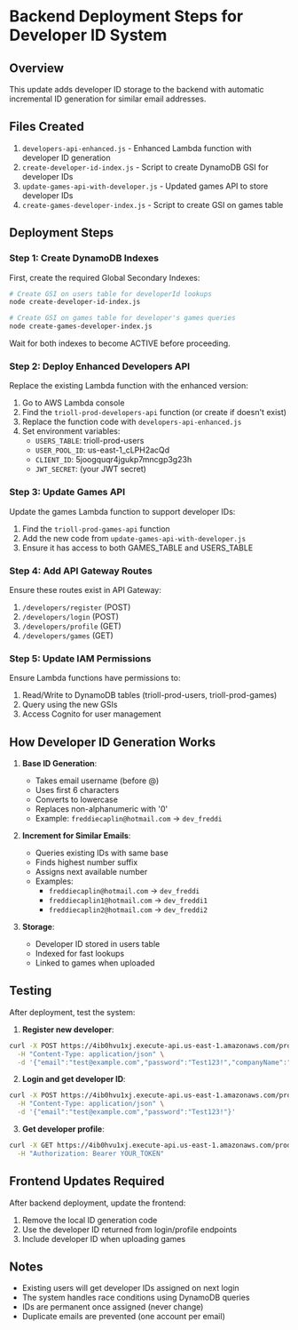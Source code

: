 # Backend Deployment Steps for Developer ID System

## Overview
This update adds developer ID storage to the backend with automatic incremental ID generation for similar email addresses.

## Files Created
1. `developers-api-enhanced.js` - Enhanced Lambda function with developer ID generation
2. `create-developer-id-index.js` - Script to create DynamoDB GSI for developer IDs
3. `update-games-api-with-developer.js` - Updated games API to store developer IDs
4. `create-games-developer-index.js` - Script to create GSI on games table

## Deployment Steps

### Step 1: Create DynamoDB Indexes
First, create the required Global Secondary Indexes:

```bash
# Create GSI on users table for developerId lookups
node create-developer-id-index.js

# Create GSI on games table for developer's games queries
node create-games-developer-index.js
```

Wait for both indexes to become ACTIVE before proceeding.

### Step 2: Deploy Enhanced Developers API
Replace the existing Lambda function with the enhanced version:

1. Go to AWS Lambda console
2. Find the `trioll-prod-developers-api` function (or create if doesn't exist)
3. Replace the function code with `developers-api-enhanced.js`
4. Set environment variables:
   - `USERS_TABLE`: trioll-prod-users
   - `USER_POOL_ID`: us-east-1_cLPH2acQd
   - `CLIENT_ID`: 5joogquqr4jgukp7mncgp3g23h
   - `JWT_SECRET`: (your JWT secret)

### Step 3: Update Games API
Update the games Lambda function to support developer IDs:

1. Find the `trioll-prod-games-api` function
2. Add the new code from `update-games-api-with-developer.js`
3. Ensure it has access to both GAMES_TABLE and USERS_TABLE

### Step 4: Add API Gateway Routes
Ensure these routes exist in API Gateway:

1. `/developers/register` (POST)
2. `/developers/login` (POST)
3. `/developers/profile` (GET)
4. `/developers/games` (GET)

### Step 5: Update IAM Permissions
Ensure Lambda functions have permissions to:

1. Read/Write to DynamoDB tables (trioll-prod-users, trioll-prod-games)
2. Query using the new GSIs
3. Access Cognito for user management

## How Developer ID Generation Works

1. **Base ID Generation**:
   - Takes email username (before @)
   - Uses first 6 characters
   - Converts to lowercase
   - Replaces non-alphanumeric with '0'
   - Example: `freddiecaplin@hotmail.com` → `dev_freddi`

2. **Increment for Similar Emails**:
   - Queries existing IDs with same base
   - Finds highest number suffix
   - Assigns next available number
   - Examples:
     - `freddiecaplin@hotmail.com` → `dev_freddi`
     - `freddiecaplin1@hotmail.com` → `dev_freddi1`
     - `freddiecaplin2@hotmail.com` → `dev_freddi2`

3. **Storage**:
   - Developer ID stored in users table
   - Indexed for fast lookups
   - Linked to games when uploaded

## Testing

After deployment, test the system:

1. **Register new developer**:
```bash
curl -X POST https://4ib0hvu1xj.execute-api.us-east-1.amazonaws.com/prod/developers/register \
  -H "Content-Type: application/json" \
  -d '{"email":"test@example.com","password":"Test123!","companyName":"Test Dev"}'
```

2. **Login and get developer ID**:
```bash
curl -X POST https://4ib0hvu1xj.execute-api.us-east-1.amazonaws.com/prod/developers/login \
  -H "Content-Type: application/json" \
  -d '{"email":"test@example.com","password":"Test123!"}'
```

3. **Get developer profile**:
```bash
curl -X GET https://4ib0hvu1xj.execute-api.us-east-1.amazonaws.com/prod/developers/profile \
  -H "Authorization: Bearer YOUR_TOKEN"
```

## Frontend Updates Required

After backend deployment, update the frontend:

1. Remove the local ID generation code
2. Use the developer ID returned from login/profile endpoints
3. Include developer ID when uploading games

## Notes

- Existing users will get developer IDs assigned on next login
- The system handles race conditions using DynamoDB queries
- IDs are permanent once assigned (never change)
- Duplicate emails are prevented (one account per email)